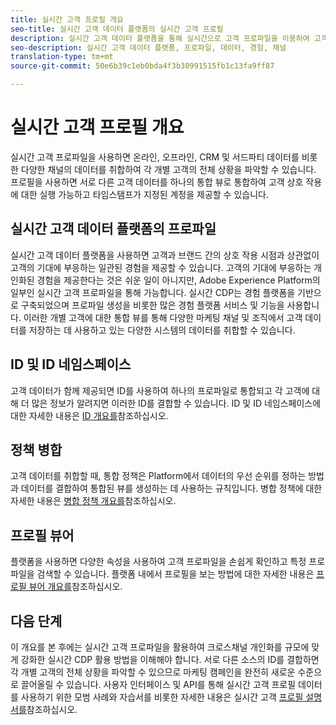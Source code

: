 ```yaml
---
title: 실시간 고객 프로필 개요
seo-title: 실시간 고객 데이터 플랫폼의 실시간 고객 프로필
description: 실시간 고객 데이터 플랫폼을 통해 실시간으로 고객 프로파일을 이용하여 고객의 기대에 부응하는 일관된 경험을 제공하는 방법을 소개합니다.
seo-description: 실시간 고객 데이터 플랫폼, 프로파일, 데이터, 경험, 채널
translation-type: tm+mt
source-git-commit: 50e6b39c1eb0bda4f3b30991515fb1c13fa9ff87

---
```



# 실시간 고객 프로필 개요

실시간 고객 프로파일을 사용하면 온라인, 오프라인, CRM 및 서드파티 데이터를 비롯한 다양한 채널의 데이터를 취합하여 각 개별 고객의 전체 상황을 파악할 수 있습니다. 프로필을 사용하면 서로 다른 고객 데이터를 하나의 통합 뷰로 통합하여 고객 상호 작용에 대한 실행 가능하고 타임스탬프가 지정된 계정을 제공할 수 있습니다.

## 실시간 고객 데이터 플랫폼의 프로파일

실시간 고객 데이터 플랫폼을 사용하면 고객과 브랜드 간의 상호 작용 시점과 상관없이 고객의 기대에 부응하는 일관된 경험을 제공할 수 있습니다. 고객의 기대에 부응하는 개인화된 경험을 제공한다는 것은 쉬운 일이 아니지만, Adobe Experience Platform의 일부인 실시간 고객 프로파일을 통해 가능합니다. 실시간 CDP는 경험 플랫폼을 기반으로 구축되었으며 프로파일 생성을 비롯한 많은 경험 플랫폼 서비스 및 기능을 사용합니다. 이러한 개별 고객에 대한 통합 뷰를 통해 다양한 마케팅 채널 및 조직에서 고객 데이터를 저장하는 데 사용하고 있는 다양한 시스템의 데이터를 취합할 수 있습니다.

## ID 및 ID 네임스페이스

고객 데이터가 함께 제공되면 ID를 사용하여 하나의 프로파일로 통합되고 각 고객에 대해 더 많은 정보가 알려지면 이러한 ID를 결합할 수 있습니다. ID 및 ID 네임스페이스에 대한 자세한 내용은 [ID 개요를](/help/rtcdp/profile/identities-overview.md)참조하십시오.

## 정책 병합

고객 데이터를 취합할 때, 통합 정책은 Platform에서 데이터의 우선 순위를 정하는 방법과 데이터를 결합하여 통합된 뷰를 생성하는 데 사용하는 규칙입니다. 병합 정책에 대한 자세한 내용은 [병합 정책 개요를](/help/rtcdp/profile/merge-policies.md)참조하십시오.

## 프로필 뷰어

플랫폼을 사용하면 다양한 속성을 사용하여 고객 프로파일을 손쉽게 확인하고 특정 프로파일을 검색할 수 있습니다. 플랫폼 내에서 프로필을 보는 방법에 대한 자세한 내용은 [프로필 뷰어 개요를](/help/rtcdp/profile/profile-viewer.md)참조하십시오.

## 다음 단계

이 개요를 본 후에는 실시간 고객 프로파일을 활용하여 크로스채널 개인화를 규모에 맞게 강화한 실시간 CDP 활용 방법을 이해해야 합니다. 서로 다른 소스의 ID를 결합하면 각 개별 고객의 전체 상황을 파악할 수 있으므로 마케팅 캠페인을 완전히 새로운 수준으로 끌어올릴 수 있습니다. 사용자 인터페이스 및 API를 통해 실시간 고객 프로필 데이터를 사용하기 위한 모범 사례와 자습서를 비롯한 자세한 내용은 실시간 고객 [프로필 설명서를](../../profile/home.md)참조하십시오.